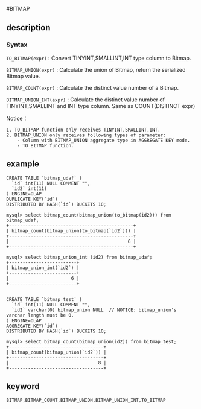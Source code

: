 #BITMAP

## description
### Syntax

`TO_BITMAP(expr)` : Convert TINYINT,SMALLINT,INT type column to Bitmap.

`BITMAP_UNION(expr)` : Calculate the union of Bitmap, return the serialized Bitmap value.

`BITMAP_COUNT(expr)` : Calculate the distinct value number of a Bitmap.

`BITMAP_UNION_INT(expr)` : Calculate the distinct value number of TINYINT,SMALLINT and INT type column. Same as COUNT(DISTINCT expr)

Notice：

	1. TO_BITMAP function only receives TINYINT,SMALLINT,INT.
	2. BITMAP_UNION only receives following types of parameter:
		- Column with BITMAP_UNION aggregate type in AGGREGATE KEY mode.
		- TO_BITMAP function.

## example

```
CREATE TABLE `bitmap_udaf` (
  `id` int(11) NULL COMMENT "",
  `id2` int(11)
) ENGINE=OLAP
DUPLICATE KEY(`id`)
DISTRIBUTED BY HASH(`id`) BUCKETS 10;

mysql> select bitmap_count(bitmap_union(to_bitmap(id2))) from bitmap_udaf;
+----------------------------------------------+
| bitmap_count(bitmap_union(to_bitmap(`id2`))) |
+----------------------------------------------+
|                                            6 |
+----------------------------------------------+

mysql> select bitmap_union_int (id2) from bitmap_udaf;
+-------------------------+
| bitmap_union_int(`id2`) |
+-------------------------+
|                       6 |
+-------------------------+


CREATE TABLE `bitmap_test` (
  `id` int(11) NULL COMMENT "",
  `id2` varchar(0) bitmap_union NULL  // NOTICE: bitmap_union's varchar length must be 0.
) ENGINE=OLAP
AGGREGATE KEY(`id`)
DISTRIBUTED BY HASH(`id`) BUCKETS 10;

mysql> select bitmap_count(bitmap_union(id2)) from bitmap_test;
+-----------------------------------+
| bitmap_count(bitmap_union(`id2`)) |
+-----------------------------------+
|                                 8 |
+-----------------------------------+

```

## keyword

    BITMAP,BITMAP_COUNT,BITMAP_UNION,BITMAP_UNION_INT,TO_BITMAP

